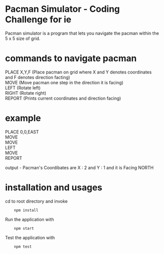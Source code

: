# Pacman Simulator - Coding Challenge for ie

Pacman simulator is a program that lets you navigate the pacman within the 5 x 5 size of grid. 

# commands to navigate pacman

PLACE X,Y,F (Place pacman on grid where X and Y denotes coordinates and F denotes direction facting) <br />
MOVE (Move pacman one step in the direction it is facing) <br />
LEFT (Rotate left) <br />
RIGHT (Rotate right) <br />
REPORT (Prints current coordinates and direction facing) <br />

# example

PLACE 0,0,EAST <br />
MOVE <br />
MOVE <br />
LEFT <br />
MOVE <br />
REPORT <br />

output - Pacman's Coordibates are  X : 2 and Y : 1 and it is Facing NORTH

# installation and usages 

cd to root directory and invoke

        npm install

Run the application with

        npm start

Test the application with

        npm test


